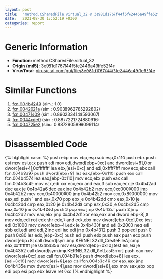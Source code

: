 ```yaml
---
layout: post
title:  "method.CSharedFile.virtual_32 @ 3e981d1767f44f5fe2446a49ffe52f4e"
date:   2021-08-30 15:52:19 +0300
categories: report
---
```


# Generic Information
- **Function:** method.CSharedFile.virtual\_32
- **Origin (md5):** 3e981d1767f44f5fe2446a49ffe52f4e
- **VirusTotal:** [virustotal.com/gui/file/3e981d1767f44f5fe2446a49ffe52f4e][virustotal_ref]



# Similar Functions

1. [fcn.004b4248][similar_1_ref] (sim.: 1.0)
2. [fcn.0042921a][similar_2_ref] (sim.: 0.9038962786292802)
3. [fcn.00471d09][similar_3_ref] (sim.: 0.8902334148593067)
4. [fcn.0044cde0][similar_4_ref] (sim.: 0.8877221724880916)
5. [fcn.004725e2][similar_5_ref] (sim.: 0.8872905899099114)


# Disassembled Code

{% highlight nasm %}
push ebp
mov ebp,esp
sub esp,0x110
push ebx
push esi
mov esi,ecx
push edi
mov edi,dword[ebp+0xc]
and dword[esi+8],0
or dword[esi+4],0xffffffff
lea ebx,[esi+0xc]
and edi,0xffff7fff
mov ecx,ebx
call fcn.004b3a97
push dword[ebp+8]
lea eax,[ebp-0x110]
push eax
call fcn.004b4574
lea eax,[ebp-0x110]
mov ecx,ebx
push eax
call fcn.004b3c49
mov eax,edi
xor ecx,ecx
and eax,3
sub eax,ecx
je 0x4b42ad
dec eax
je 0x4b42a6
dec eax
jne 0x4b42b2
mov ecx,0xc0000000
jmp 0x4b42b2
mov ecx,0x40000000
jmp 0x4b42b2
mov ecx,0x80000000
mov eax,edi
push 1
and eax,0x70
pop ebx
je 0x4b42dd
cmp eax,0x10
je 0x4b42dd
cmp eax,0x20
je 0x4b42d9
cmp eax,0x30
je 0x4b42d5
cmp eax,0x40
jne 0x4b42dd
push 3
pop eax
jmp 0x4b42df
push 2
jmp 0x4b42d2
mov eax,ebx
jmp 0x4b42df
xor eax,eax
and dword[ebp-8],0
mov edx,edi
not edx
shr edx,7
and edx,ebx
mov dword[ebp-0xc],0xc
test edi,0x1000
mov dword[ebp-4],edx
je 0x4b430f
and edi,0x2000
neg edi
sbb edi,edi
and edi,2
inc edi
inc edi
jmp 0x4b4312
push 3
pop edi
push 0
push 0x80
lea edx,[ebp-0xc]
push edi
push edx
push eax
push ecx
push dword[ebp+8]
call dword[sym.imp.KERNEL32.dll_CreateFileA]
cmp eax,0xffffffff
jne 0x4b4356
mov esi,dword[ebp+0x10]
test esi,esi
je 0x4b4352
call dword[sym.imp.KERNEL32.dll_GetLastError]
push eax
mov dword[esi+0xc],eax
call fcn.004b91e6
push dword[ebp+8]
lea ecx,[esi+0x10]
mov dword[esi+8],eax
call fcn.004b3c49
xor eax,eax
jmp 0x4b435e
mov dword[esi+4],eax
mov dword[esi+8],ebx
mov eax,ebx
pop edi
pop esi
pop ebx
leave 
ret 0xc
{% endhighlight %}


[similar_1_ref]: /report/fcn.004b4248@3e981d1767f44f5fe2446a49ffe52f4e
[similar_2_ref]: /report/fcn.0042921a@7b00dd8f2abf54a73bfb09681334ff78
[similar_3_ref]: /report/fcn.00471d09@d96761eb00d2d97e2b6f5ffffed0b46a
[similar_4_ref]: /report/fcn.0044cde0@9c2b894b84f59672d8be2e984066f76f
[similar_5_ref]: /report/fcn.004725e2@d96761eb00d2d97e2b6f5ffffed0b46a
[virustotal_ref]: https://www.virustotal.com/gui/file/3e981d1767f44f5fe2446a49ffe52f4e